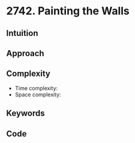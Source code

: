 # 2742. Painting the Walls

## Intuition

## Approach

## Complexity

- Time complexity:
- Space complexity:

## Keywords

## Code

```go

```
